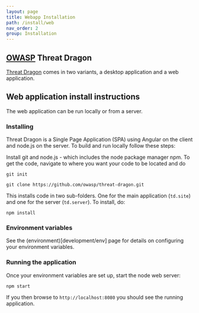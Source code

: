 ```yaml
---
layout: page
title: Webapp Installation
path: /install/web
nav_order: 2
group: Installation
---
```



## [OWASP](https://www.owasp.org) Threat Dragon

[Threat Dragon](http://owasp.org/www-project-threat-dragon) comes in two variants, a desktop application and a web application.

## Web application install instructions
The web application can be run locally or from a server.

### Installing

Threat Dragon is a Single Page Application (SPA) using Angular on the client and node.js on the server. To build and run locally follow these steps:

Install git and node.js - which includes the node package manager npm. To get the code, navigate to where you want your code to be located and do

`git init`

`git clone https://github.com/owasp/threat-dragon.git`

This installs code in two sub-folders. One for the main application (`td.site`) and one for the server (`td.server`). To install, do:

`npm install`

### Environment variables

See the (environment)[development/env] page for details on configuring your environment variables.

### Running the application

Once your environment variables are set up, start the node web server:

`npm start`

If you then browse to `http://localhost:8080` you should see the running application.

